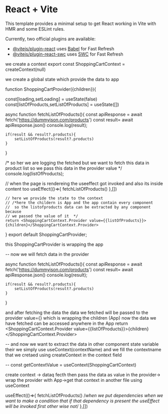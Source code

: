# React + Vite

This template provides a minimal setup to get React working in Vite with HMR and some ESLint rules.

Currently, two official plugins are available:

- [@vitejs/plugin-react](https://github.com/vitejs/vite-plugin-react/blob/main/packages/plugin-react/README.md) uses [Babel](https://babeljs.io/) for Fast Refresh
- [@vitejs/plugin-react-swc](https://github.com/vitejs/vite-plugin-react-swc) uses [SWC](https://swc.rs/) for Fast Refresh


we create a context
export const ShoppingCartContext = createContext(null)


we create a global state which provide the data to app

 function ShoppingCartProvider({children}){


const[loading,setLoading] = useState(false)
const[listOfProducts,setListOfProducts] =  useState([])


async function fetchListOfProducts(){
    const apiResponse = await fetch('https://dummyjson.com/products')
    const result= await apiResponse.json()
    console.log(result);

    if(result && result?.products){
        setListOfProducts(result?.products)
    }
    
}


/* so her we are logging the fetched but we want to fetch this data in 
product list so we pass this data in the provider value */
console.log(listOfProducts);


// when the page is rendereing the useeffect got invoked and also its inside content too
useEffect(()=>{
    fetchListOfProducts()
},[])



    // here we provide the state to the context 
    // /*here the childern is App and the app contain every component
    //  so the listofproducts data can be extracted by any component because 
    // we passed the value of it  */
    return <ShoppingCartContext.Provider value={{listOfProducts}}>{children}</ShoppingCartContext.Provider>
 }
 export default ShoppingCartProvider;


 
this ShoppingCartProvider is wrapping the app
<ShoppingCartProvider>
 <App/>
 </ShoppingCartProvider>



-- now we will fetch data in the provider
 
async function fetchListOfProducts(){
    const apiResponse = await fetch('https://dummyjson.com/products')
    const result= await apiResponse.json()
    console.log(result);

    if(result && result?.products){
        setListOfProducts(result?.products)
    }
    
}

and after fetching the data the data we fetched will be passed to the provider value={} which is wrapping the children (App) now the data we have fetched can be accessed anywhere in the App
    return <ShoppingCartContext.Provider value={{listOfProducts}}>{children}</ShoppingCartContext.Provider>

-- and now we want to extract the data in other 
component state variable their we simply use 
useContext(contextName)
 and we fill the contextname that we cretaed using createContext in the context field
 
-- const getContextValue = useContext(ShoppingCartContext)


create context -> dataq fecth then pass the data as value in the provider-> wrap the provider with App->get that context in another file using useContext




useEffect(()=>{
    fetchListOfProducts()
    /*when we put dependencies when we want to make a condition that
     if that dependency is present the useEffect will be invoked first other wise not*/
},[])


